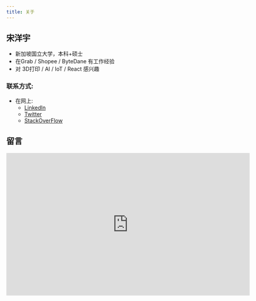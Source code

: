 ```yaml
---                                                                                
title: 关于                                                                       
---                                                                                
```


## 宋洋宇

* 新加坡国立大学，本科+硕士
* 在Grab / Shopee / ByteDane 有工作经验
* 对 3D打印 / AI / IoT / React 感兴趣

### 联系方式:
* 在网上:
    - [LinkedIn](http://www.linkedin.com/profile/view?id=74008868)
    - [Twitter](https://twitter.com/songyangyu)
    - [StackOverFlow](http://stackoverflow.com/users/799550/songyy)

## 留言
<iframe src="https://docs.google.com/forms/d/e/1FAIpQLSeUkf81T2kuX-kv7NCXGDKP0eAbgZEAuUIuVkUClEX5J5YVcQ/viewform?embedded=true" width="640" height="375" frameborder="0" marginheight="0" marginwidth="0">Loading…</iframe>